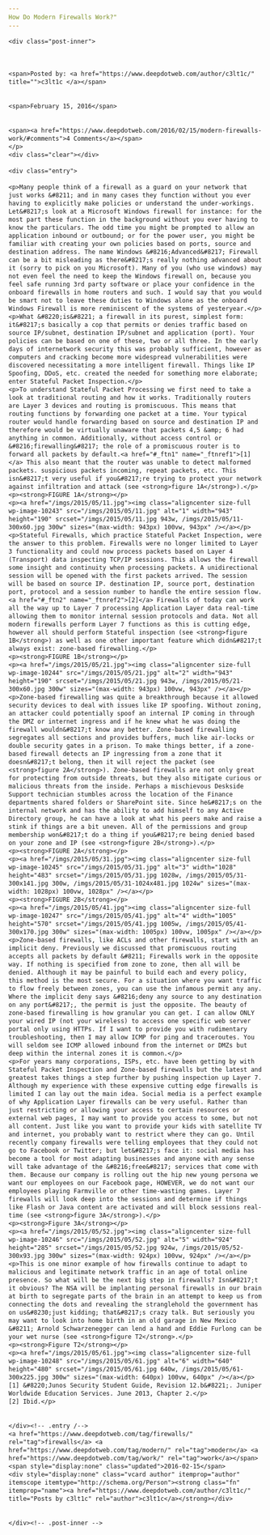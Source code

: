 ```yaml
---
How Do Modern Firewalls Work?"
---
```

<article class="post-listing post-10242 post type-post status-publish format-standard has-post-thumbnail hentry  tag-firewalls tag-modern tag-work">
    
    <div class="post-inner">
    
    
        
    <span>Posted by: <a href="https://www.deepdotweb.com/author/c3lt1c/" title="">c3lt1c </a></span>
    
    
    <span>February 15, 2016</span>
    
    
    <span><a href="https://www.deepdotweb.com/2016/02/15/modern-firewalls-work/#comments">4 Comments</a></span>
    </p>
    <div class="clear"></div>
    
    <div class="entry">
    
    <p>Many people think of a firewall as a guard on your network that just works &#8211; and in many cases they function without you ever having to explicitly make policies or understand the under-workings. Let&#8217;s look at a Microsoft Windows firewall for instance: for the most part these function in the background without you ever having to know the particulars. The odd time you might be prompted to allow an application inbound or outbound; or for the power user, you might be familiar with creating your own policies based on ports, source and destination address. The name Windows &#8216;Advanced&#8217; Firewall can be a bit misleading as there&#8217;s really nothing advanced about it (sorry to pick on you Microsoft). Many of you (who use windows) may not even feel the need to keep the Windows firewall on, because you feel safe running 3rd party software or place your confidence in the onboard firewalls in home routers and such. I would say that you would be smart not to leave these duties to Windows alone as the onboard Windows Firewall is more reminiscent of the systems of yesteryear.</p>
    <p>What &#8220;is&#8221; a firewall in its purest, simplest form: it&#8217;s basically a cop that permits or denies traffic based on source IP/subnet, destination IP/subnet and application (port). Your policies can be based on one of these, two or all three. In the early days of internetwork security this was probably sufficient, however as computers and cracking become more widespread vulnerabilities were discovered necessitating a more intelligent firewall. Things like IP Spoofing, DDoS, etc. created the needed for something more elaborate; enter Stateful Packet Inspection.</p>
    <p>To understand Stateful Packet Processing we first need to take a look at traditional routing and how it works. Traditionally routers are Layer 3 devices and routing is promiscuous. This means that routing functions by forwarding one packet at a time. Your typical router would handle forwarding based on source and destination IP and therefore would be virtually unaware that packets 4,5 &amp; 6 had anything in common. Additionally, without access control or &#8216;firewalling&#8217; the role of a promiscuous router is to forward all packets by default.<a href="#_ftn1" name="_ftnref1">[1]</a> This also meant that the router was unable to detect malformed packets. suspicious packets incoming, repeat packets, etc. This isn&#8217;t very useful if you&#8217;re trying to protect your network against infiltration and attack (see <strong>figure 1A</strong>).</p>
    <p><strong>FIGURE 1A</strong></p>
    <p><a href="/imgs/2015/05/11.jpg"><img class="aligncenter size-full wp-image-10243" src="/imgs/2015/05/11.jpg" alt="1" width="943" height="190" srcset="/imgs/2015/05/11.jpg 943w, /imgs/2015/05/11-300x60.jpg 300w" sizes="(max-width: 943px) 100vw, 943px" /></a></p>
    <p>Stateful Firewalls, which practice Stateful Packet Inspection, were the answer to this problem. Firewalls were no longer limited to Layer 3 functionality and could now process packets based on Layer 4 (Transport) data inspecting TCP/IP sessions. This allows the firewall some insight and continuity when processing packets. A unidirectional session will be opened with the first packets arrived. The session will be based on source IP. destination IP, source port, destination port, protocol and a session number to handle the entire session flow.<a href="#_ftn2" name="_ftnref2">[2]</a> Firewalls of today can work all the way up to Layer 7 processing Application Layer data real-time allowing them to monitor internal session protocols and data. Not all modern firewalls perform Layer 7 functions as this is cutting edge, however all should perform Stateful inspection (see <strong>figure 1B</strong>) as well as one other important feature which didn&#8217;t always exist: zone-based firewalling.</p>
    <p><strong>FIGURE 1B</strong></p>
    <p><a href="/imgs/2015/05/21.jpg"><img class="aligncenter size-full wp-image-10244" src="/imgs/2015/05/21.jpg" alt="2" width="943" height="190" srcset="/imgs/2015/05/21.jpg 943w, /imgs/2015/05/21-300x60.jpg 300w" sizes="(max-width: 943px) 100vw, 943px" /></a></p>
    <p>Zone-based firewalling was quite a breakthrough because it allowed security devices to deal with issues like IP spoofing. Without zoning, an attacker could potentially spoof an internal IP coming in through the DMZ or internet ingress and if he knew what he was doing the firewall wouldn&#8217;t know any better. Zone-based firewalling segregates all sections and provides buffers, much like air-locks or double security gates in a prison. To make things better, if a zone-based firewall detects an IP ingressing from a zone that it doesn&#8217;t belong, then it will reject the packet (see <strong>figure 2A</strong>). Zone-based firewalls are not only great for protecting from outside threats, but they also mitigate curious or malicious threats from the inside. Perhaps a mischievous Deskside Support technician stumbles across the location of the Finance departments shared folders or SharePoint site. Since he&#8217;s on the internal network and has the ability to add himself to any Active Directory group, he can have a look at what his peers make and raise a stink if things are a bit uneven. All of the permissions and group membership won&#8217;t do a thing if you&#8217;re being denied based on your zone and IP (see <strong>figure 2B</strong>).</p>
    <p><strong>FIGURE 2A</strong></p>
    <p><a href="/imgs/2015/05/31.jpg"><img class="aligncenter size-full wp-image-10245" src="/imgs/2015/05/31.jpg" alt="3" width="1028" height="483" srcset="/imgs/2015/05/31.jpg 1028w, /imgs/2015/05/31-300x141.jpg 300w, /imgs/2015/05/31-1024x481.jpg 1024w" sizes="(max-width: 1028px) 100vw, 1028px" /></a></p>
    <p><strong>FIGURE 2B</strong></p>
    <p><a href="/imgs/2015/05/41.jpg"><img class="aligncenter size-full wp-image-10247" src="/imgs/2015/05/41.jpg" alt="4" width="1005" height="570" srcset="/imgs/2015/05/41.jpg 1005w, /imgs/2015/05/41-300x170.jpg 300w" sizes="(max-width: 1005px) 100vw, 1005px" /></a></p>
    <p>Zone-based firewalls, like ACLs and other firewalls, start with an implicit deny. Previously we discussed that promiscuous routing accepts all packets by default &#8211; Firewalls work in the opposite way. If nothing is specified from zone to zone, then all will be denied. Although it may be painful to build each and every policy, this method is the most secure. For a situation where you want traffic to flow freely between zones, you can use the infamous permit any any. Where the implicit deny says &#8216;deny any source to any destination on any port&#8217;, the permit is just the opposite. The beauty of zone-based firewalling is how granular you can get. I can allow ONLY your wired IP (not your wireless) to access one specific web server portal only using HTTPs. If I want to provide you with rudimentary troubleshooting, then I may allow ICMP for ping and traceroutes. You will seldom see ICMP allowed inbound from the internet or DMZs but deep within the internal zones it is common.</p>
    <p>For years many corporations, ISPs, etc. have been getting by with Stateful Packet Inspection and Zone-based firewalls but the latest and greatest takes things a step further by pushing inspection up Layer 7. Although my experience with these expensive cutting edge firewalls is limited I can lay out the main idea. Social media is a perfect example of why Application Layer firewalls can be very useful. Rather than just restricting or allowing your access to certain resources or external web pages, I may want to provide you access to some, but not all content. Just like you want to provide your kids with satellite TV and internet, you probably want to restrict where they can go. Until recently company firewalls were telling employees that they could not go to Facebook or Twitter; but let&#8217;s face it: social media has become a tool for most adapting businesses and anyone with any sense will take advantage of the &#8216;free&#8217; services that come with them. Because our company is rolling out the hip new young persona we want our employees on our Facebook page, HOWEVER, we do not want our employees playing Farmville or other time-wasting games. Layer 7 firewalls will look deep into the sessions and determine if things like Flash or Java content are activated and will block sessions real-time (see <strong>figure 3A</strong>).</p>
    <p><strong>Figure 3A</strong></p>
    <p><a href="/imgs/2015/05/52.jpg"><img class="aligncenter size-full wp-image-10246" src="/imgs/2015/05/52.jpg" alt="5" width="924" height="285" srcset="/imgs/2015/05/52.jpg 924w, /imgs/2015/05/52-300x93.jpg 300w" sizes="(max-width: 924px) 100vw, 924px" /></a></p>
    <p>This is one minor example of how firewalls continue to adapt to malicious and legitimate network traffic in an age of total online presence. So what will be the next big step in firewalls? Isn&#8217;t it obvious? The NSA will be implanting personal firewalls in our brain at birth to segregate parts of the brain in an attempt to keep us from connecting the dots and revealing the stranglehold the government has on us&#8230;just kidding; that&#8217;s crazy talk. But seriously you may want to look into home birth in an old garage in New Mexico &#8211; Arnold Schwarzenegger can lend a hand and Eddie Furlong can be your wet nurse (see <strong>figure T2</strong>.</p>
    <p><strong>Figure T2</strong></p>
    <p><a href="/imgs/2015/05/61.jpg"><img class="aligncenter size-full wp-image-10248" src="/imgs/2015/05/61.jpg" alt="6" width="640" height="480" srcset="/imgs/2015/05/61.jpg 640w, /imgs/2015/05/61-300x225.jpg 300w" sizes="(max-width: 640px) 100vw, 640px" /></a></p>
    [1] &#8220;Junos Security Student Guide, Revision 12.b&#8221;. Juniper Worldwide Education Services. June 2013, Chapter 2.</p>
    [2] Ibid.</p>
    
    
    </div><!-- .entry /-->
    <a href="https://www.deepdotweb.com/tag/firewalls/" rel="tag">firewalls</a> <a href="https://www.deepdotweb.com/tag/modern/" rel="tag">modern</a> <a href="https://www.deepdotweb.com/tag/work/" rel="tag">work</a></span>				<span style="display:none" class="updated">2016-02-15</span>
    <div style="display:none" class="vcard author" itemprop="author" itemscope itemtype="http://schema.org/Person"><strong class="fn" itemprop="name"><a href="https://www.deepdotweb.com/author/c3lt1c/" title="Posts by c3lt1c" rel="author">c3lt1c</a></strong></div>
    
    
    </div><!-- .post-inner -->
</article><!-- .post-listing -->

